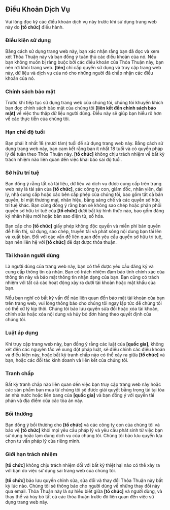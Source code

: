 ## Điều Khoản Dịch Vụ

Vui lòng đọc kỹ các điều khoản dịch vụ này trước khi sử dụng trang web này do <b>[tổ chức]</b> điều hành.

### Điều kiện sử dụng

Bằng cách sử dụng trang web này, bạn xác nhận rằng bạn đã đọc và xem xét Thỏa Thuận này và bạn đồng ý tuân thủ các điều khoản của nó. Nếu bạn không muốn bị ràng buộc bởi các điều khoản của Thỏa Thuận này, bạn nên rời khỏi trang web. <b>[tên]</b> chỉ cấp quyền sử dụng và truy cập trang web này, dữ liệu và dịch vụ của nó cho những người đã chấp nhận các điều khoản của nó.

### Chính sách bảo mật

Trước khi tiếp tục sử dụng trang web của chúng tôi, chúng tôi khuyến khích bạn đọc chính sách bảo mật của chúng tôi <b>[liên kết đến chính sách bảo mật]</b> về việc thu thập dữ liệu người dùng. Điều này sẽ giúp bạn hiểu rõ hơn về các thực tiễn của chúng tôi.

### Hạn chế độ tuổi

Bạn phải ít nhất 18 (mười tám) tuổi để sử dụng trang web này. Bằng cách sử dụng trang web này, bạn cam kết rằng bạn ít nhất 18 tuổi và có quyền pháp lý để tuân theo Thỏa Thuận này. <b>[tổ chức]</b> không chịu trách nhiệm về bất kỳ trách nhiệm nào liên quan đến việc khai báo sai độ tuổi.

### Sở hữu trí tuệ

Bạn đồng ý rằng tất cả tài liệu, dữ liệu và dịch vụ được cung cấp trên trang web này là tài sản của <b>[tổ chức]</b>, các công ty con, giám đốc, nhân viên, đại lý, nhà cung cấp hoặc các bên cấp phép của chúng tôi, bao gồm tất cả bản quyền, bí mật thương mại, nhãn hiệu, bằng sáng chế và các quyền sở hữu trí tuệ khác. Bạn cũng đồng ý rằng bạn sẽ không sao chép hoặc phân phối quyền sở hữu trí tuệ của <b>[tổ chức]</b> dưới bất kỳ hình thức nào, bao gồm đăng ký nhãn hiệu mới hoặc bản sao điện tử, số hóa.

Bạn cấp cho <b>[tổ chức]</b> giấy phép không độc quyền và miễn phí bản quyền để hiển thị, sử dụng, sao chép, truyền tải và phát sóng nội dung bạn tải lên và xuất bản. Đối với các vấn đề liên quan đến yêu cầu quyền sở hữu trí tuệ, bạn nên liên hệ với <b>[tổ chức]</b> để đạt được thỏa thuận.

### Tài khoản người dùng

Là người dùng của trang web này, bạn có thể được yêu cầu đăng ký và cung cấp thông tin cá nhân. Bạn có trách nhiệm đảm bảo tính chính xác của thông tin này và bảo mật thông tin nhận dạng của bạn. Bạn cũng có trách nhiệm với tất cả các hoạt động xảy ra dưới tài khoản hoặc mật khẩu của bạn.

Nếu bạn nghĩ có bất kỳ vấn đề nào liên quan đến bảo mật tài khoản của bạn trên trang web, vui lòng thông báo cho chúng tôi ngay lập tức để chúng tôi có thể xử lý kịp thời. Chúng tôi bảo lưu quyền sửa đổi hoặc xóa tài khoản, chỉnh sửa hoặc xóa nội dung và hủy bỏ đơn hàng theo quyết định của chúng tôi.

### Luật áp dụng

Khi truy cập trang web này, bạn đồng ý rằng các luật của <b>[quốc gia]</b>, không xét đến các nguyên tắc về xung đột pháp luật, sẽ điều chỉnh các điều khoản và điều kiện này, hoặc bất kỳ tranh chấp nào có thể xảy ra giữa <b>[tổ chức]</b> và bạn, hoặc các đối tác kinh doanh và liên kết của chúng tôi.

### Tranh chấp

Bất kỳ tranh chấp nào liên quan đến việc bạn truy cập trang web này hoặc các sản phẩm bạn mua từ chúng tôi sẽ được giải quyết bằng trọng tài tại tòa án nhà nước hoặc liên bang của <b>[quốc gia]</b> và bạn đồng ý với quyền tài phán và địa điểm của các tòa án này.

### Bồi thường

Bạn đồng ý bồi thường cho <b>[tổ chức]</b> và các công ty con của chúng tôi và bảo vệ <b>[tổ chức]</b> khỏi mọi yêu cầu pháp lý và yêu cầu phát sinh từ việc bạn sử dụng hoặc lạm dụng dịch vụ của chúng tôi. Chúng tôi bảo lưu quyền lựa chọn tư vấn pháp lý của riêng mình.

### Giới hạn trách nhiệm

<b>[tổ chức]</b> không chịu trách nhiệm đối với bất kỳ thiệt hại nào có thể xảy ra với bạn do việc sử dụng sai trang web của chúng tôi.

<b>[tổ chức]</b> bảo lưu quyền chỉnh sửa, sửa đổi và thay đổi Thỏa Thuận này bất kỳ lúc nào. Chúng tôi sẽ thông báo cho người dùng về những thay đổi này qua email. Thỏa Thuận này là sự hiểu biết giữa <b>[tổ chức]</b> và người dùng, và thay thế và hủy bỏ tất cả các thỏa thuận trước đó liên quan đến việc sử dụng trang web này.
